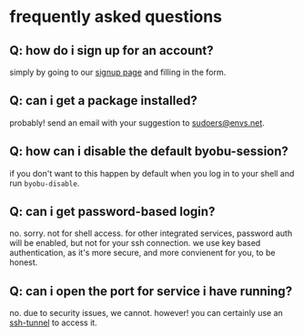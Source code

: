 # frequently asked questions

## Q: how do i sign up for an account?
simply by going to our [signup page](https://envs.net/signup/) and filling in the form.

## Q: can i get a package installed?
probably! send an email with your suggestion to [sudoers@envs.net](mailto:sudoers@envs.net).

## Q: how can i disable the default byobu-session?
if you don't want to this happen by default when you log in to your shell and run `byobu-disable`.

## Q: can i get password-based login?
no. sorry. not for shell access. for other integrated services, password auth will be enabled, but not for your ssh connection. we use key based authentication, as it's more secure, and more convienent for you, to be honest.

## Q: can i open the port for service i have running?
no. due to security issues, we cannot. however! you can certainly use an [ssh-tunnel](https://help.envs.net/help/#ssh-tunnels) to access it.
